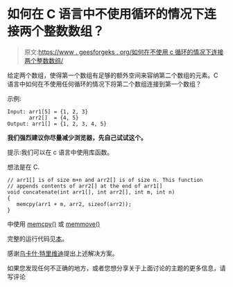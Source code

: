 # 如何在 C 语言中不使用循环的情况下连接两个整数数组？

> 原文:[https://www . geesforgeks . org/如何在不使用 c 循环的情况下连接两个整数数组/](https://www.geeksforgeeks.org/how-to-concatenate-two-integer-arrays-without-using-loop-in-c/)

给定两个数组，使得第一个数组有足够的额外空间来容纳第二个数组的元素。C 语言中如何在不使用任何循环的情况下将第二个数组连接到第一个数组？

示例:

```
Input: arr1[5] = {1, 2, 3}
       arr2[]  = {4, 5}
Output: arr1[] = {1, 2, 3, 4, 5}

```

**我们强烈建议你尽量减少浏览器，先自己试试这个。**

提示:我们可以在 c 语言中使用库函数。

想法是在 C.

```
// arr1[] is of size m+n and arr2[] is of size n. This function
// appends contents of arr2[] at the end of arr1[]
void concatenate(int arr1[], int arr2[], int m, int n)
{
   memcpy(arr1 + m, arr2, sizeof(arr2)); 
}
```

中使用 [memcpy()](http://geeksquiz.com/memcpy-in-cc/) 或 [memmove()](http://geeksquiz.com/memmove-in-cc/)

完整的运行代码见[本](https://ide.geeksforgeeks.org/Kmuk8T)。

感谢[乌卡什·特里维迪](http://qa.geeksforgeeks.org/user/utkarsh111)提出上述解决方案。

如果您发现任何不正确的地方，或者您想分享关于上面讨论的主题的更多信息，请写评论